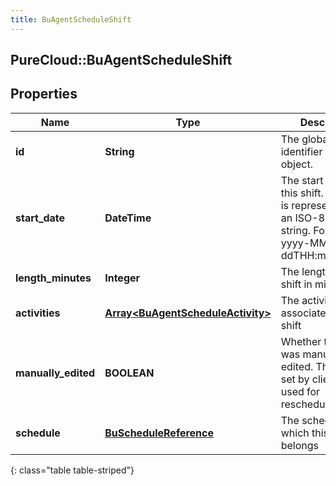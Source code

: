 ```yaml
---
title: BuAgentScheduleShift
---
```

## PureCloud::BuAgentScheduleShift

## Properties

|Name | Type | Description | Notes|
|------------ | ------------- | ------------- | -------------|
| **id** | **String** | The globally unique identifier for the object. | [optional] |
| **start_date** | **DateTime** | The start date of this shift. Date time is represented as an ISO-8601 string. For example: yyyy-MM-ddTHH:mm:ss.SSSZ | [optional] |
| **length_minutes** | **Integer** | The length of this shift in minutes | [optional] |
| **activities** | [**Array&lt;BuAgentScheduleActivity&gt;**](BuAgentScheduleActivity.html) | The activities associated with this shift | [optional] |
| **manually_edited** | **BOOLEAN** | Whether this shift was manually edited. This is only set by clients and is used for rescheduling | [optional] |
| **schedule** | [**BuScheduleReference**](BuScheduleReference.html) | The schedule to which this shift belongs | [optional] |
{: class="table table-striped"}


